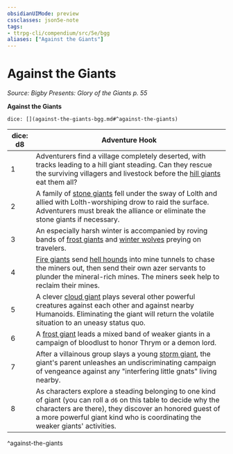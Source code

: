 ```yaml
---
obsidianUIMode: preview
cssclasses: json5e-note
tags:
- ttrpg-cli/compendium/src/5e/bgg
aliases: ["Against the Giants"]
---
```

# Against the Giants
*Source: Bigby Presents: Glory of the Giants p. 55* 

**Against the Giants**

`dice: [](against-the-giants-bgg.md#^against-the-giants)`

| dice: d8 | Adventure Hook |
|----------|----------------|
| 1 | Adventurers find a village completely deserted, with tracks leading to a hill giant steading. Can they rescue the surviving villagers and livestock before the [hill giants](2-Mechanics/CLI/bestiary/giant/hill-giant-xmm.md) eat them all? |
| 2 | A family of [stone giants](2-Mechanics/CLI/bestiary/giant/stone-giant-xmm.md) fell under the sway of Lolth and allied with Lolth-worshiping drow to raid the surface. Adventurers must break the alliance or eliminate the stone giants if necessary. |
| 3 | An especially harsh winter is accompanied by roving bands of [frost giants](2-Mechanics/CLI/bestiary/giant/frost-giant-xmm.md) and [winter wolves](2-Mechanics/CLI/bestiary/monstrosity/winter-wolf-xmm.md) preying on travelers. |
| 4 | [Fire giants](2-Mechanics/CLI/bestiary/giant/fire-giant-xmm.md) send [hell hounds](2-Mechanics/CLI/bestiary/fiend/hell-hound-xmm.md) into mine tunnels to chase the miners out, then send their own azer servants to plunder the mineral-rich mines. The miners seek help to reclaim their mines. |
| 5 | A clever [cloud giant](2-Mechanics/CLI/bestiary/giant/cloud-giant-xmm.md) plays several other powerful creatures against each other and against nearby Humanoids. Eliminating the giant will return the volatile situation to an uneasy status quo. |
| 6 | A [frost giant](2-Mechanics/CLI/bestiary/giant/frost-giant-xmm.md) leads a mixed band of weaker giants in a campaign of bloodlust to honor Thrym or a demon lord. |
| 7 | After a villainous group slays a young [storm giant](2-Mechanics/CLI/bestiary/giant/storm-giant-xmm.md), the giant's parent unleashes an undiscriminating campaign of vengeance against any "interfering little gnats" living nearby. |
| 8 | As characters explore a steading belonging to one kind of giant (you can roll a `d6` on this table to decide why the characters are there), they discover an honored guest of a more powerful giant kind who is coordinating the weaker giants' activities. |
^against-the-giants